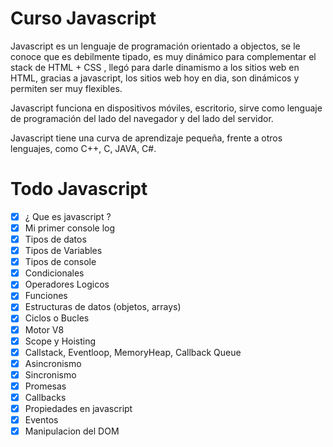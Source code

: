 # Curso Javascript

Javascript es un lenguaje de programación orientado a objectos, se le conoce que es debilmente tipado, es muy dinámico para complementar el stack de HTML + CSS , llegó para darle dinamismo a los sitios web en HTML, gracias a javascript, los sitios web hoy en dia, son dinámicos y permiten ser muy flexibles.

Javascript funciona en dispositivos móviles, escritorio, sirve como lenguaje de programación del lado del navegador y del lado del servidor.

Javascript tiene una curva de aprendizaje pequeña, frente a otros lenguajes, como C++, C, JAVA, C#.

# Todo Javascript

- [x] ¿ Que es javascript ?
- [x] Mi primer console log
- [x] Tipos de datos
- [X] Tipos de Variables
- [x] Tipos de console
- [x] Condicionales
- [x] Operadores Logicos
- [x] Funciones
- [x] Estructuras de datos (objetos, arrays)
- [x] Ciclos o Bucles
- [x] Motor V8
- [x] Scope y Hoisting
- [x] Callstack, Eventloop, MemoryHeap, Callback Queue
- [x] Asincronismo
- [x] Sincronismo
- [x] Promesas
- [x] Callbacks
- [x] Propiedades en javascript
- [x] Eventos
- [x] Manipulacion del DOM
